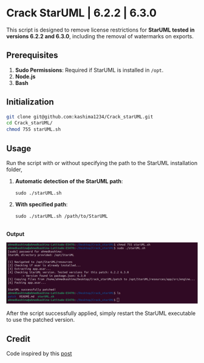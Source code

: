 
# Crack StarUML | 6.2.2 | 6.3.0

This script is designed to remove license restrictions for **StarUML tested in versions 6.2.2 and 6.3.0**, including the removal of watermarks on exports.

## Prerequisites
1.  **Sudo Permissions**: Required if StarUML is installed in `/opt`.
1. **Node.js**  
3. **Bash**

## Initialization
   ```bash
   git clone git@github.com:kashima1234/Crack_starUML.git
   cd Crack_starUML/
   chmod 755 starUML.sh
```   

## Usage
Run the script with or without specifying the path to the StarUML installation folder, 

 1. **Automatic detection of the StarUML path**:    
	 ```
    sudo ./starUML.sh
	```
2.  **With specified path**:
	  ```
    sudo ./starUML.sh /path/to/StarUML
	```
\
**Output**	



![f](resources/1.png)

After the script successfully applied, simply restart the StarUML executable to use the patched version.
## Credit
Code inspired by this [post](https://gist.github.com/trandaison/40b1d83618ae8e3d2da59df8c395093a?permalink_comment_id=5079514)


